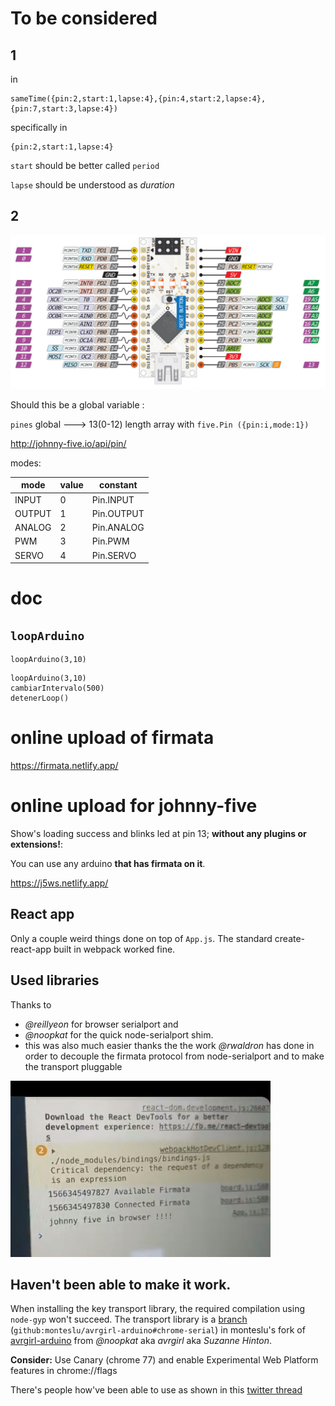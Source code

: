 # To be considered
## 1
in
```
sameTime({pin:2,start:1,lapse:4},{pin:4,start:2,lapse:4},{pin:7,start:3,lapse:4})
```
specifically in 
```
{pin:2,start:1,lapse:4}
```
`start` should be better called `period`

`lapse` should be understood as *duration*

## 2
![nano pinout](./doc/nano.jpg)

Should this be a global variable :

`pines` global ---> 13(0-12) length array with `five.Pin ({pin:i,mode:1})`

http://johnny-five.io/api/pin/

modes:

| mode | value | constant |
| ---- | ----- | ----- |
| INPUT | 0 | Pin.INPUT |
| OUTPUT | 1 | Pin.OUTPUT |
| ANALOG | 2 | Pin.ANALOG |
| PWM | 3 | Pin.PWM |
| SERVO | 4  | Pin.SERVO |



# doc

## `loopArduino`
```
loopArduino(3,10)
```
```
loopArduino(3,10)
cambiarIntervalo(500)
detenerLoop()
```


# online upload of firmata

https://firmata.netlify.app/

# online upload for johnny-five

Show's loading success and blinks led at pin 13;
**without any plugins or extensions!**:

You can use any arduino **that has firmata on it**.

https://j5ws.netlify.app/

## React app
Only a couple weird things done on top of `App.js`. The standard create-react-app built in webpack worked fine.

## Used libraries
Thanks to 
- *@reillyeon*
 for browser serialport and 
- *@noopkat*
 for the quick node-serialport shim.
-  this was also much easier thanks the the work 
*@rwaldron* has done in order to decouple the firmata protocol from node-serialport and to make the transport pluggable

![successfull j5 chorme serial](./doc/successfull-j5-chorme-serial.jpg)

## Haven't been able to make it work.

When installing the key transport library, the required compilation using `node-gyp` won't succeed. The transport library is a [branch](https://github.com/monteslu/avrgirl-arduino/tree/chrome-serial) (`github:monteslu/avrgirl-arduino#chrome-serial`) in monteslu's fork of [avrgirl-arduino](https://github.com/noopkat/avrgirl-arduino) from *@noopkat* aka *avrgirl* aka *Suzanne Hinton*.

**Consider:** Use Canary (chrome 77) and enable Experimental Web Platform features in chrome://flags

There's people how've been able to use as shown in this [twitter thread](https://twitter.com/monteslu/status/1163966447623688193)
